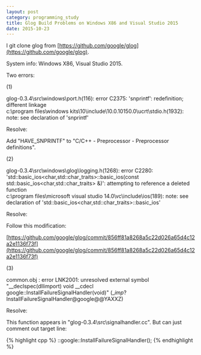 ```yaml
---
layout: post
category: programming_study
title: Glog Build Problems on Windows X86 and Visual Studio 2015
date: 2015-10-23
---
```


I git clone glog from [https://github.com/google/glog](https://github.com/google/glog).

System info: Windows X86, Visual Studio 2015.

Two errors:

(1)

glog-0.3.4\src\windows\port.h(116): error C2375: 'snprintf': redefinition; different linkage  <br />
c:\program files\windows kits\10\include\10.0.10150.0\ucrt\stdio.h(1932): note: see declaration of 'snprintf'

Resolve:

Add "HAVE_SNPRINTF" to "C/C++ - Preprocessor - Preprocessor definitions".

(2)

glog-0.3.4\src\windows\glog\logging.h(1268): error C2280: 'std::basic_ios<char,std::char_traits<char>>::basic_ios(const std::basic_ios<char,std::char_traits<char>> &)': attempting to reference a deleted function  <br />
c:\program files\microsoft visual studio 14.0\vc\include\ios(189): note: see declaration of 'std::basic_ios<char,std::char_traits<char>>::basic_ios'

Resolve:

Follow this modification:

[https://github.com/google/glog/commit/856ff81a8268a5c22d026a65d4c12a2e1136f73f](https://github.com/google/glog/commit/856ff81a8268a5c22d026a65d4c12a2e1136f73f)

(3)

common.obj : error LNK2001: unresolved external symbol "__declspec(dllimport) void __cdecl google::InstallFailureSignalHandler(void)" (__imp_?InstallFailureSignalHandler@google@@YAXXZ)

Resolve:

This function appears in "glog-0.3.4\src\signalhandler.cc". But can just comment out target line:

{% highlight cpp %}
::google::InstallFailureSignalHandler();
{% endhighlight %}